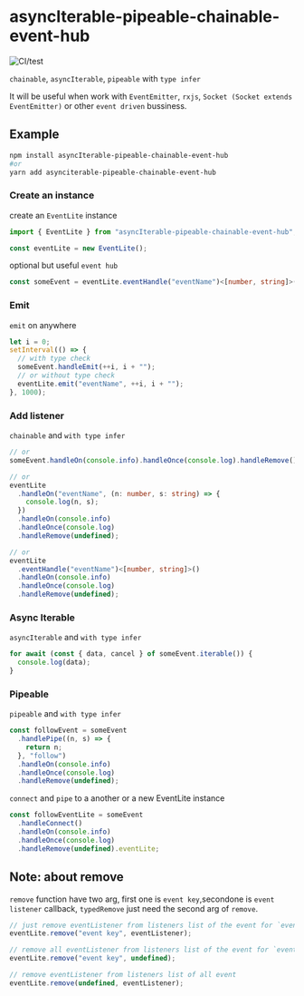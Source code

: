 # asyncIterable-pipeable-chainable-event-hub

![CI/test](https://github.com/Akimotorakiyu/asyncIterable-pipeable-chainable-event-hub/workflows/CI/test/badge.svg)

`chainable`, `asyncIterable`, `pipeable` with `type infer`

It will be useful when work with `EventEmitter`, `rxjs`, `Socket (Socket extends EventEmitter)` or other `event driven` bussiness.

## Example

```bash
npm install asyncIterable-pipeable-chainable-event-hub
#or
yarn add asynciterable-pipeable-chainable-event-hub
```

### Create an instance

create an `EventLite` instance

```ts
import { EventLite } from "asyncIterable-pipeable-chainable-event-hub";

const eventLite = new EventLite();
```

optional but useful `event hub`

```ts
const someEvent = eventLite.eventHandle("eventName")<[number, string]>();
```

### Emit

`emit` on anywhere

```ts
let i = 0;
setInterval(() => {
  // with type check
  someEvent.handleEmit(++i, i + "");
  // or without type check
  eventLite.emit("eventName", ++i, i + "");
}, 1000);
```

### Add listener

`chainable` and `with type infer`

```ts
// or
someEvent.handleOn(console.info).handleOnce(console.log).handleRemove();

// or
eventLite
  .handleOn("eventName", (n: number, s: string) => {
    console.log(n, s);
  })
  .handleOn(console.info)
  .handleOnce(console.log)
  .handleRemove(undefined);

// or
eventLite
  .eventHandle("eventName")<[number, string]>()
  .handleOn(console.info)
  .handleOnce(console.log)
  .handleRemove(undefined);
```

### Async Iterable

`asyncIterable` and `with type infer`

```ts
for await (const { data, cancel } of someEvent.iterable()) {
  console.log(data);
}
```

### Pipeable

`pipeable` and `with type infer`

```ts
const followEvent = someEvent
  .handlePipe((n, s) => {
    return n;
  }, "follow")
  .handleOn(console.info)
  .handleOnce(console.log)
  .handleRemove(undefined);
```

`connect` and `pipe` to a another or a new EventLite instance

```ts
const followEventLite = someEvent
  .handleConnect()
  .handleOn(console.info)
  .handleOnce(console.log)
  .handleRemove(undefined).eventLite;
```

## Note: about remove

`remove` function have two arg, first one is `event key`,secondone is `event listener` callback, `typedRemove` just need the second arg of `remove`.

```ts
// just remove eventListener from listeners list of the event for `event key`
eventLite.remove("event key", eventListener);

// remove all eventListener from listeners list of the event for `event key`
eventLite.remove("event key", undefined);

// remove eventListener from listeners list of all event
eventLite.remove(undefined, eventListener);
```
